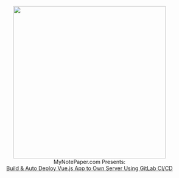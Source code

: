 <p align="center">
<img src="https://user-images.githubusercontent.com/13184472/74090933-c9abe380-4adb-11ea-82b7-94d84a5ae13d.png" width="400"><br>
MyNotePaper.com Presents:<br>
<a href="https://www.mynotepaper.com/build-and-auto-deploy-vuejs-app-to-own-server-using-gitlab-ci-cd" target="_blank">Build & Auto Deploy Vue.js App to Own Server Using GitLab CI/CD</a>
</p>